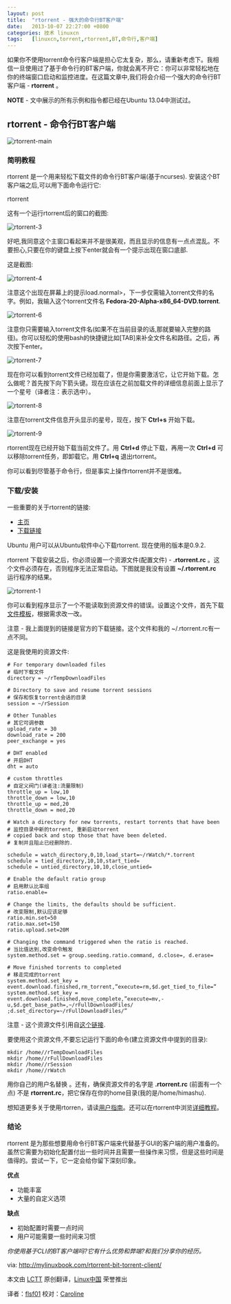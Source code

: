 ```yaml
---
layout: post
title:	"rtorrent - 强大的命令行BT客户端"
date:	2013-10-07 22:27:00 +0800 
categories:	技术 linuxcn 
tags:	[linuxcn,torrent,rtorrent,BT,命令行,客户端]
---
```



如果你不使用torrent命令行客户端是担心它太复杂，那么，请重新考虑下。我相信一旦使用过了基于命令行的BT客户端，你就会离不开它：你可以非常轻松地在你的终端窗口启动和监控进度。在这篇文章中,我们将会介绍一个强大的命令行BT客户端 - **rtorrent** 。


**NOTE** - 文中展示的所有示例和指令都已经在Ubuntu 13.04中测试过。


**rtorrent - 命令行BT客户端**
-----------------------


![rtorrent-main](/Asserts/Images//attachment/album/201310/07/1552046ol35rher23b2ox9.png)


### **简明教程**


rtorrent 是一个用来轻松下载文件的命令行BT客户端(基于ncurses). 安装这个BT客户端之后,可以用下面命令运行它:


rtorrent


这有一个运行rtorrent后的窗口的截图:


![rtorrent-3](/Asserts/Images//attachment/album/201310/07/155205xze4n5w17z16778w.png)


好吧,我同意这个主窗口看起来并不是很美观，而且显示的信息有一点点混乱。不要担心,只要在你的键盘上按下enter就会有一个提示出现在窗口底部.


这是截图:


![rtorrent-4](/Asserts/Images//attachment/album/201310/07/155207qs1lbb6bnw2s6q63.png)


注意这个出现在屏幕上的提示load.normal>，下一步仅需输入torrent文件的名字。例如，我输入这个torrent文件名 **Fedora-20-Alpha-x86\_64-DVD.torrent**.


![rtorrent-6](/Asserts/Images//attachment/album/201310/07/155208ttxa8vd7dt8kg48g.png)


注意你只需要输入torrent文件名(如果不在当前目录的话,那就要输入完整的路径)。你可以轻松的使用bash的快捷键比如[TAB]来补全文件名和路径。之后，再次按下enter。


 ![rtorrent-7](/Asserts/Images//attachment/album/201310/07/155209sdvszz8keesos6at.png)


现在你可以看到torrent文件已经加载了，但是你需要激活它，让它开始下载。怎么做呢？首先按下向下箭头键。现在应该在之前加载文件的详细信息前面上显示了一个星号（译者注：表示选中）。


![rtorrent-8](/Asserts/Images//attachment/album/201310/07/155211blcv2qukizcge0bu.png)


注意在torrent文件信息开头显示的星号，现在，按下 **Ctrl+s** 开始下载。


![rtorrent-9](/Asserts/Images//attachment/album/201310/07/155212nody5yd5nt40doyi.png)


rtorrent现在已经开始下载当前文件了。用 **Ctrl+d** 停止下载，再用一次 **Ctrl+d** 可以移除torrent任务，即卸载它。用 **Ctrl+q** 退出rtorrent。


你可以看到尽管基于命令行，但是事实上操作rtorrent并不是很难。


### **下载/安装**


一些重要的关于rtorrent的链接:


* [主页](http://libtorrent.rakshasa.no/)
* [下载链接](http://libtorrent.rakshasa.no/wiki/Download)


Ubuntu 用户可以从Ubuntu软件中心下载rtorrent. 现在使用的版本是0.9.2.


rtorrent 下载安装之后，你必须设置一个资源文件(配置文件) - **.rtorrent.rc** 。这个文件必须存在，否则程序无法正常启动。下图就是我没有设置 **~/.rtorrent.rc** 运行程序的结果。


![rtorrent-1](/Asserts/Images//attachment/album/201310/07/155214mb6xj0hnesgjbzk3.png)


你可以看到程序显示了一个不能读取到资源文件的错误。设置这个文件，首先下载[文件模板](http://libtorrent.rakshasa.no/export/1170/trunk/rtorrent/doc/rtorrent.rc)，根据需求改一改。


注意 - 我上面提到的链接是官方的下载链接。这个文件和我的 ~/.rtorrent.rc有一点不同。


这是我使用的资源文件:



```
# For temporary downloaded files
# 临时下载文件
directory = ~/rTempDownloadFiles

# Directory to save and resume torrent sessions
# 保存和恢复torrent会话的目录
session = ~/rSession

# Other Tunables
# 其它可调参数
upload_rate = 30
download_rate = 200
peer_exchange = yes

# DHT enabled
# 开启DHT
dht = auto

# custom throttles
# 自定义阀门(译者注:流量限制)
throttle_up = low,10
throttle_down = low,10
throttle_up = med,20
throttle_down = med,20

# Watch a directory for new torrents, restart torrents that have been
# 监控目录中新的torrent, 重新启动torrent
# copied back and stop those that have been deleted.
# 复制并且阻止已经删除的.

schedule = watch_directory,0,10,load_start=~/rWatch/*.torrent
schedule = tied_directory,10,10,start_tied=
schedule = untied_directory,10,10,close_untied=

# Enable the default ratio group
# 启用默认比率组
ratio.enable=

# Change the limits, the defaults should be sufficient.
# 改变限制,默认应该足够
ratio.min.set=50
ratio.max.set=150
ratio.upload.set=20M

# Changing the command triggered when the ratio is reached.
# 当比值达到,改变命令触发
system.method.set = group.seeding.ratio.command, d.close=, d.erase=

# Move finished torrents to completed
# 移走完成的torrent
system.method.set_key = event.download.finished,rm_torrent,”execute=rm,$d.get_tied_to_file=”
system.method.set_key = event.download.finished,move_complete,”execute=mv,-u,$d.get_base_path=,~/rFullDownloadFiles/ ;d.set_directory=~/rFullDownloadFiles/”
```

注意 - 这个资源文件引用自[这个链接](http://ankursinha.fedorapeople.org/misc/rtorrentconf/rtorrent.rc).


要使用这个资源文件,不要忘记运行下面的命令(建立资源文件中提到的目录):



```
mkdir /home//rTempDownloadFiles
mkdir /home//rFullDownloadFiles
mkdir /home//rSession
mkdir /home//rWatch
```

用你自己的用户名替换 。还有，确保资源文件的名字是 **.rtorrent.rc** (前面有一个点) 不是 **rtorrent.rc**，把它保存在你的home目录(我的是/home/himashu).


想知道更多关于使用rtorren，请读[用户指南](http://libtorrent.rakshasa.no/wiki/RTorrentUserGuide)。还可以在rtorrent中浏览[详细教程](http://fsk141.com/rtorrent-the-complete-guide/)。


### **结论**


rtorrent 是为那些想要用命令行BT客户端来代替基于GUI的客户端的用户准备的。虽然它需要为初始化配置付出一些时间并且需要一些操作来习惯，但是这些时间是值得的。尝试一下，它一定会给你留下深刻印象。


**优点**


* 功能丰富
* 大量的自定义选项


**缺点**


* 初始配置时需要一点时间
* 用户可能需要一些时间来习惯


*你使用基于CLI的BT客户端吗?它有什么优势和弊端?和我们分享你的经历。*


 


via: <http://mylinuxbook.com/rtorrent-bit-torrent-client/>


本文由 [LCTT](https://github.com/LCTT/TranslateProject) 原创翻译，[Linux中国](http://linux.cn/portal.php) 荣誉推出


译者：[flsf01](http://linux.cn/space/flsf01) 校对：[Caroline](http://linux.cn/space/14763)
